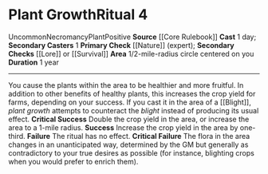 ﻿---
area: 1/2-mile-radius circle centered on you
cost: null
duration: 1 year
element: null
heighten: null
heighten_level: '4'
id: '18'
level: '4'
name: Plant Growth
primary_check: '[[DATABASE/skill/Nature|Nature]] (expert)'
range: null
rarity: Uncommon
requirement: null
school: Necromancy
secondary_casters: '1'
secondary_check: '[[DATABASE/skill/Lore|Farming Lore]] or [[DATABASE/skill/Survival|Survival]]'
source: '[[DATABASE/source/Core Rulebook|Core Rulebook]]'
target: null
trait:
- '[[DATABASE/trait/Necromancy|Necromancy]]'
- '[[DATABASE/trait/Plant|Plant]]'
- '[[DATABASE/trait/Positive|Positive]]'
- '[[DATABASE/trait/Uncommon|Uncommon]]'
type: Ritual

---
# Plant Growth<span class="item-type">Ritual 4</span>

<span class="trait-uncommon item-trait">Uncommon</span><span class="item-trait">Necromancy</span><span class="item-trait">Plant</span><span class="item-trait">Positive</span>
**Source** [[Core Rulebook]] 
**Cast** 1 day; **Secondary Casters** 1
**Primary Check** [[Nature]] (expert); **Secondary Checks** [[Lore]] or [[Survival]]
**Area** 1/2-mile-radius circle centered on you
**Duration** 1 year

---
You cause the plants within the area to be healthier and more fruitful. In addition to other benefits of healthy plants, this increases the crop yield for farms, depending on your success. If you cast it in the area of a [[Blight]], _plant growth_ attempts to counteract the _blight_ instead of producing its usual effect.
**Critical Success** Double the crop yield in the area, or increase the area to a 1-mile radius.
**Success** Increase the crop yield in the area by one-third.
**Failure** The ritual has no effect.
**Critical Failure** The flora in the area changes in an unanticipated way, determined by the GM but generally as contradictory to your true desires as possible (for instance, blighting crops when you would prefer to enrich them).